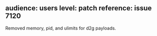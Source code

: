 audience: users
level: patch
reference: issue 7120
---

Removed memory, pid, and ulimits for d2g payloads.
